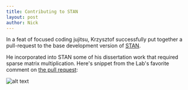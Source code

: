 ```yaml
---
title: Contributing to STAN
layout: post
author: Nick
---
```


In a feat of focused coding jujitsu, Krzysztof successfully put together a pull-request to the base development version of [STAN](http://mc-stan.org/). 
<!--more-->
He incorporated into STAN some of his dissertation work that required sparse matrix multiplication. Here's snippet from the Lab's favorite comment on [the pull request](https://github.com/stan-dev/stan/pull/1605): 

![alt text](https://raw.githubusercontent.com/reichlab/reichlab.github.io/master/images/stan-comment.png "merge before it breaks")


